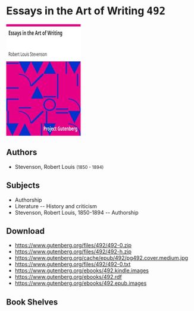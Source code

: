 # Essays in the Art of Writing <kbd>492</kbd>

![](./cover.medium.jpg "")

## Authors


 - Stevenson, Robert Louis <small>(1850 - 1894)</small>

## Subjects


 - Authorship
 - Literature -- History and criticism
 - Stevenson, Robert Louis, 1850-1894 -- Authorship

## Download


 - https://www.gutenberg.org/files/492/492-0.zip
 - https://www.gutenberg.org/files/492/492-h.zip
 - https://www.gutenberg.org/cache/epub/492/pg492.cover.medium.jpg
 - https://www.gutenberg.org/files/492/492-0.txt
 - https://www.gutenberg.org/ebooks/492.kindle.images
 - https://www.gutenberg.org/ebooks/492.rdf
 - https://www.gutenberg.org/ebooks/492.epub.images

## Book Shelves


